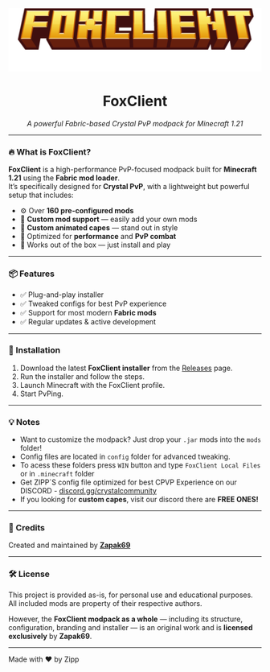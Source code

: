 <p align="center">
  <img src="https://raw.githubusercontent.com/Zapak69/FoxClient/main/Source/minecraft.png" alt="FoxClient Logo" width="600"/>
</p>

<h1 align="center">FoxClient</h1>
<p align="center"><i>A powerful Fabric-based Crystal PvP modpack for Minecraft 1.21</i></p>

---

### 🔥 What is FoxClient?

**FoxClient** is a high-performance PvP-focused modpack built for **Minecraft 1.21** using the **Fabric mod loader**.  
It’s specifically designed for **Crystal PvP**, with a lightweight but powerful setup that includes:

- ⚙️ Over **160 pre-configured mods**
- 🧩 **Custom mod support** — easily add your own mods
- 🧥 **Custom animated capes** — stand out in style
- 🚀 Optimized for **performance** and **PvP combat**
- 🎯 Works out of the box — just install and play

---

### 📦 Features

- ✅ Plug-and-play installer
- ✅ Tweaked configs for best PvP experience
- ✅ Support for most modern **Fabric mods**
- ✅ Regular updates & active development

---

### 📁 Installation

1. Download the latest **FoxClient installer** from the [Releases](https://github.com/Zapak69/FoxClient/releases) page.
2. Run the installer and follow the steps.
3. Launch Minecraft with the FoxClient profile.
4. Start PvPing.

---

### 💡 Notes

- Want to customize the modpack? Just drop your `.jar` mods into the `mods` folder!
- Config files are located in `config` folder for advanced tweaking.
- To acess these folders press `WIN` button and type `FoxClient Local Files` or in `.minecraft` folder
- Get ZIPP´S config file optimized for best CPVP Experience on our DISCORD - [discord.gg/crystalcommunity](https://discord.gg/crystalcommunity)
- If you looking for **custom capes**, visit our discord there are **FREE ONES!**

---

### 📣 Credits

Created and maintained by **[Zapak69](https://github.com/Zapak69)**  

---

### 🛠️ License

This project is provided as-is, for personal use and educational purposes.  
All included mods are property of their respective authors.  
 
However, the **FoxClient modpack as a whole** — including its structure, configuration, branding and installer — is an original work and is **licensed exclusively** by **Zapak69**.

--- 

Made with ❤️ by Zipp

